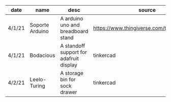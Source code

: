 date    |  name             |  desc                                     |  source
--------|-------------------|-------------------------------------------|-------------------------------------------
4/1/21  |  Soporte Arduino  |  A arduino uno and breadboard stand       |  https://www.thingiverse.com/thing:2977312
4/1/21  |  Bodacious        |  A standoff support for adafruit display  |  tinkercad
4/2/21  |  Leelo-Turing     |  A storage bin for sock drawer            |  tinkercad
